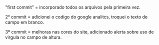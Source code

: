
"first commit" = incorporado todos os arquivos pela primeira vez.

2° commit = adicionei o codigo do google analitcs, troquei o texto de campo em branco.

3º commit = melhoras nas cores do site, adicionado alerta sobre uso de virgula no campo de altura.
